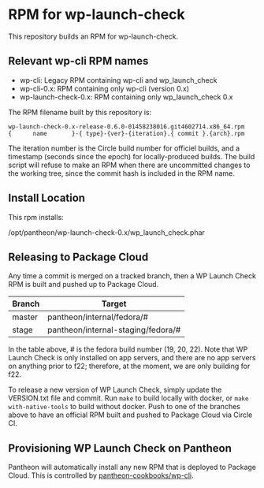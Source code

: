 # RPM for wp-launch-check

This repository builds an RPM for wp-launch-check.

## Relevant wp-cli RPM names

- wp-cli: Legacy RPM containing wp-cli and wp_launch_check
- wp-cli-0.x: RPM containing only wp-cli (version 0.x)
- wp-launch-check-0.x: RPM containing only wp_launch_check 0.x

The RPM filename built by this repository is:
```
wp-launch-check-0.x-release-0.6.0-01458238016.git4602714.x86_64.rpm
{      name       }-{ type}-{ver}-{iteration}.{ commit }.{arch}.rpm
```
The iteration number is the Circle build number for officiel builds, and a timestamp (seconds since the epoch) for locally-produced builds. The build script will refuse to make an RPM when there are uncommitted changes to the working tree, since the commit hash is included in the RPM name.

## Install Location

This rpm installs:

/opt/pantheon/wp-launch-check-0.x/wp_launch_check.phar

## Releasing to Package Cloud

Any time a commit is merged on a tracked branch, then a WP Launch Check RPM is built and pushed up to Package Cloud.

Branch       | Target
------------ | ---------------
master       | pantheon/internal/fedora/#
stage        | pantheon/internal-staging/fedora/#

In the table above, # is the fedora build number (19, 20, 22). Note that WP Launch Check is only installed on app servers, and there are no app servers on anything prior to f22; therefore, at the moment, we are only building for f22.

To release a new version of WP Launch Check, simply update the VERSION.txt file and commit. Run `make` to build locally with docker, or `make with-native-tools` to build without docker. Push to one of the branches above to have an official RPM built and pushed to Package Cloud via Circle CI.

## Provisioning WP Launch Check on Pantheon

Pantheon will automatically install any new RPM that is deployed to Package Cloud. This is controlled by [pantheon-cookbooks/wp-cli](https://github.com/pantheon-cookbooks/wp-cli/blob/master/recipes/default.rb).

